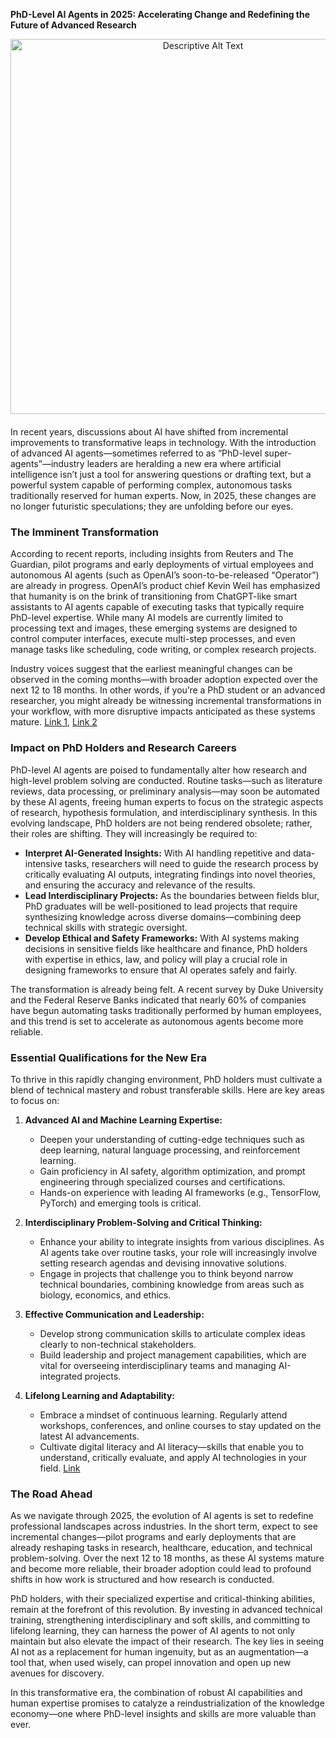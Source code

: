 **PhD-Level AI Agents in 2025: Accelerating Change and Redefining the Future of Advanced Research**

<div style="text-align: center;">
  <img src="{{ site.baseurl }}/assets/images/image9.jpg" alt="Descriptive Alt Text" width="600">
</div>

<p style="margin-top: 20px;">
  In recent years, discussions about AI have shifted from incremental improvements to transformative leaps in technology. With the introduction of advanced AI agents—sometimes referred to as “PhD-level super-agents”—industry leaders are heralding a new era where artificial intelligence isn’t just a tool for answering questions or drafting text, but a powerful system capable of performing complex, autonomous tasks traditionally reserved for human experts. Now, in 2025, these changes are no longer futuristic speculations; they are unfolding before our eyes. </p>

### The Imminent Transformation

According to recent reports, including insights from Reuters and The Guardian, pilot programs and early deployments of virtual employees and autonomous AI agents (such as OpenAI’s soon-to-be-released “Operator”) are already in progress. OpenAI’s product chief Kevin Weil has emphasized that humanity is on the brink of transitioning from ChatGPT-like smart assistants to AI agents capable of executing tasks that typically require PhD-level expertise. While many AI models are currently limited to processing text and images, these emerging systems are designed to control computer interfaces, execute multi-step processes, and even manage tasks like scheduling, code writing, or complex research projects.

Industry voices suggest that the earliest meaningful changes can be observed in the coming months—with broader adoption expected over the next 12 to 18 months. In other words, if you’re a PhD student or an advanced researcher, you might already be witnessing incremental transformations in your workflow, with more disruptive impacts anticipated as these systems mature. [Link 1](https://www.theguardian.com/business/2025/jan/06/virtual-employees-could-join-workforce-as-soon-as-this-year-openai-boss-says), [Link 2](https://www.theverge.com/2024/11/13/24295879/openai-agent-operator-autonomous-ai)

### Impact on PhD Holders and Research Careers

PhD-level AI agents are poised to fundamentally alter how research and high-level problem solving are conducted. Routine tasks—such as literature reviews, data processing, or preliminary analysis—may soon be automated by these AI agents, freeing human experts to focus on the strategic aspects of research, hypothesis formulation, and interdisciplinary synthesis. In this evolving landscape, PhD holders are not being rendered obsolete; rather, their roles are shifting. They will increasingly be required to:

- **Interpret AI-Generated Insights:** With AI handling repetitive and data-intensive tasks, researchers will need to guide the research process by critically evaluating AI outputs, integrating findings into novel theories, and ensuring the accuracy and relevance of the results.
- **Lead Interdisciplinary Projects:** As the boundaries between fields blur, PhD graduates will be well-positioned to lead projects that require synthesizing knowledge across diverse domains—combining deep technical skills with strategic oversight.
- **Develop Ethical and Safety Frameworks:** With AI systems making decisions in sensitive fields like healthcare and finance, PhD holders with expertise in ethics, law, and policy will play a crucial role in designing frameworks to ensure that AI operates safely and fairly.

The transformation is already being felt. A recent survey by Duke University and the Federal Reserve Banks indicated that nearly 60% of companies have begun automating tasks traditionally performed by human employees, and this trend is set to accelerate as autonomous agents become more reliable. 

### Essential Qualifications for the New Era

To thrive in this rapidly changing environment, PhD holders must cultivate a blend of technical mastery and robust transferable skills. Here are key areas to focus on:

1. **Advanced AI and Machine Learning Expertise:**  
   - Deepen your understanding of cutting-edge techniques such as deep learning, natural language processing, and reinforcement learning.  
   - Gain proficiency in AI safety, algorithm optimization, and prompt engineering through specialized courses and certifications.  
   - Hands-on experience with leading AI frameworks (e.g., TensorFlow, PyTorch) and emerging tools is critical.

2. **Interdisciplinary Problem-Solving and Critical Thinking:**  
   - Enhance your ability to integrate insights from various disciplines. As AI agents take over routine tasks, your role will increasingly involve setting research agendas and devising innovative solutions.  
   - Engage in projects that challenge you to think beyond narrow technical boundaries, combining knowledge from areas such as biology, economics, and ethics.

3. **Effective Communication and Leadership:**  
   - Develop strong communication skills to articulate complex ideas clearly to non-technical stakeholders.  
   - Build leadership and project management capabilities, which are vital for overseeing interdisciplinary teams and managing AI-integrated projects.

4. **Lifelong Learning and Adaptability:**  
   - Embrace a mindset of continuous learning. Regularly attend workshops, conferences, and online courses to stay updated on the latest AI advancements.  
   - Cultivate digital literacy and AI literacy—skills that enable you to understand, critically evaluate, and apply AI technologies in your field. [Link](https://arxiv.org/abs/2412.12107)

### The Road Ahead

As we navigate through 2025, the evolution of AI agents is set to redefine professional landscapes across industries. In the short term, expect to see incremental changes—pilot programs and early deployments that are already reshaping tasks in research, healthcare, education, and technical problem-solving. Over the next 12 to 18 months, as these AI systems mature and become more reliable, their broader adoption could lead to profound shifts in how work is structured and how research is conducted.

PhD holders, with their specialized expertise and critical-thinking abilities, remain at the forefront of this revolution. By investing in advanced technical training, strengthening interdisciplinary and soft skills, and committing to lifelong learning, they can harness the power of AI agents to not only maintain but also elevate the impact of their research. The key lies in seeing AI not as a replacement for human ingenuity, but as an augmentation—a tool that, when used wisely, can propel innovation and open up new avenues for discovery.

In this transformative era, the combination of robust AI capabilities and human expertise promises to catalyze a reindustrialization of the knowledge economy—one where PhD-level insights and skills are more valuable than ever.
